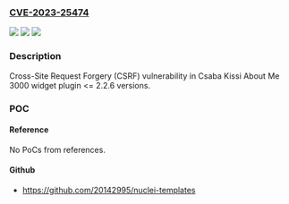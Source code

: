 ### [CVE-2023-25474](https://cve.mitre.org/cgi-bin/cvename.cgi?name=CVE-2023-25474)
![](https://img.shields.io/static/v1?label=Product&message=About%20Me%203000%20widget&color=blue)
![](https://img.shields.io/static/v1?label=Version&message=n%2Fa%3C%3D%202.2.6%20&color=brighgreen)
![](https://img.shields.io/static/v1?label=Vulnerability&message=CWE-352%20Cross-Site%20Request%20Forgery%20(CSRF)&color=brighgreen)

### Description

Cross-Site Request Forgery (CSRF) vulnerability in Csaba Kissi About Me 3000 widget plugin <= 2.2.6 versions.

### POC

#### Reference
No PoCs from references.

#### Github
- https://github.com/20142995/nuclei-templates

